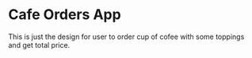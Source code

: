 # Cafe Orders App
This is just the design for user to order cup of cofee with some toppings and get total price.
